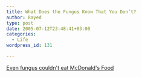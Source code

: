 ```yaml
---
title: What Does the Fungus Know That You Don’t?
author: Rayed
type: post
date: 2005-07-12T23:48:41+03:00
categories:
  - Life
wordpress_id: 131

---
```

<a href="http://blog.stayfreemagazine.org/2005/06/mcdonalds_exper.html">Even fungus couldn't eat McDonald's Food</a>

<img src='/static/uploads/old/fries25.jpg' alt='' />
